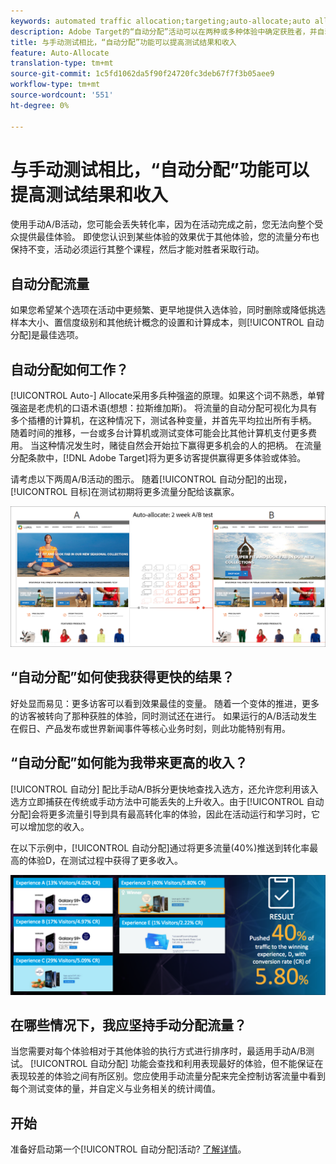 ```yaml
---
keywords: automated traffic allocation;targeting;auto-allocate;auto allocate
description: Adobe Target的“自动分配”活动可以在两种或多种体验中确定获胜者，并自动将更多流量重新分配给获胜者，以在测试继续运行和学习的同时提高转化率。
title: 与手动测试相比，“自动分配”功能可以提高测试结果和收入
feature: Auto-Allocate
translation-type: tm+mt
source-git-commit: 1c5fd1062da5f90f24720fc3deb67f7f3b05aee9
workflow-type: tm+mt
source-wordcount: '551'
ht-degree: 0%

---
```



# 与手动测试相比，“自动分配”功能可以提高测试结果和收入

使用手动A/B活动，您可能会丢失转化率，因为在活动完成之前，您无法向整个受众提供最佳体验。 即使您认识到某些体验的效果优于其他体验，您的流量分布也保持不变，活动必须运行其整个课程，然后才能对胜者采取行动。

## 自动分配流量

如果您希望某个选项在活动中更频繁、更早地提供入选体验，同时删除或降低挑选样本大小、置信度级别和其他统计概念的设置和计算成本，则[!UICONTROL 自动分配]是最佳选项。

## 自动分配如何工作？

[!UICONTROL Auto-] Allocate采用多兵种强盗的原理。如果这个词不熟悉，单臂强盗是老虎机的口语术语(想想：拉斯维加斯)。 将流量的自动分配可视化为具有多个插槽的计算机，在这种情况下，测试各种变量，并首先平均拉出所有手柄。 随着时间的推移，一台或多台计算机或测试变体可能会比其他计算机支付更多费用。 当这种情况发生时，赌徒自然会开始拉下赢得更多机会的人的把柄。 在流量分配条款中，[!DNL Adobe Target]将为更多访客提供赢得更多体验或体验。

请考虑以下两周A/B活动的图示。 随着[!UICONTROL 自动分配]的出现，[!UICONTROL 目标]在测试初期将更多流量分配给该赢家。

![自动分配插图](/help/c-activities/automated-traffic-allocation/assets/Auto-Allocate-test.png)

## “自动分配”如何使我获得更快的结果？

好处显而易见：更多访客可以看到效果最佳的变量。 随着一个变体的推进，更多的访客被转向了那种获胜的体验，同时测试还在进行。 如果运行的A/B活动发生在假日、产品发布或世界新闻事件等核心业务时刻，则此功能特别有用。

## “自动分配”如何能为我带来更高的收入？

[!UICONTROL 自动分] 配比手动A/B拆分更快地查找入选方，还允许您利用该入选方立即捕获在传统或手动方法中可能丢失的上升收入。由于[!UICONTROL 自动分配]会将更多流量引导到具有最高转化率的体验，因此在活动运行和学习时，它可以增加您的收入。

在以下示例中，[!UICONTROL 自动分配]通过将更多流量(40%)推送到转化率最高的体验D，在测试过程中获得了更多收入。

![自动分配提供了更高的收入说明](/help/c-activities/automated-traffic-allocation/assets/five-experiences.png)

## 在哪些情况下，我应坚持手动分配流量？

当您需要对每个体验相对于其他体验的执行方式进行排序时，最适用手动A/B测试。 [!UICONTROL 自动分配] 功能会查找和利用表现最好的体验，但不能保证在表现较差的体验之间有所区别。您应使用手动流量分配来完全控制访客流量中看到每个测试变体的量，并自定义与业务相关的统计阈值。

## 开始

准备好启动第一个[!UICONTROL 自动分配]活动? [了解详情](/help/c-activities/automated-traffic-allocation/automated-traffic-allocation.md)。

